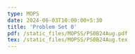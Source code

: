 ```yaml
---
type: MOPS
date: 2024-06-03T10:00:00+5:30
title: 'Problem Set 0'
pdf: /static_files/MOPSS/PS0B24Aug.pdf
tex: /static_files/MOPSS/PS0B24Aug.tex
---
```


<!-- 
solutions: /static_files/pssb/PS0B24Aug.pdf -->
